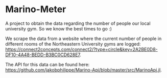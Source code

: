 # Marino-Meter
A project to obtain the data regarding the number of people our local university gym. So we know the best times to go :)

We scrape the data from a website where the current number of people in different rooms of the Northeastern University gyms are logged: https://connect2concepts.com/connect2/?type=circle&key=2A2BE0D8-DF10-4A48-BEDD-B3BC0CD628E7.

The API for this data can be found here: https://github.com/jakobphilippe/Marino-Api/blob/master/src/MarinoApi.jl.
